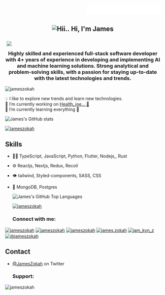 <h1 align="right">
  <img src="https://raw.githubusercontent.com/jameszokah/jameszokah/master/name.svg" height="30" alt="James Zokah" />
</h1>

<h2 align="center" dir="auto">
<img
src="https://camo.githubusercontent.com/4cc9a57bfd6f608470e752bb84f004b658b65866dffbf9d73abe425745d4133f/68747470733a2f2f63646e2e6a7364656c6976722e6e65742f67682f54683357616c6c2f6173736574732d63646e2f506572736f6e616c476974687562526561646d652f48616e6447726565742e676966" width="35" alt="Hii..">  Hi, I'm James 
</h2>

 <img src="https://i.pinimg.com/originals/2e/5c/72/2e5c72d2e357c97df0cbd6d63e782989.gif" align="left" width="120" hspace="5" vspace="10">&nbsp;&nbsp;<div align="center">


<h3 align="center">Highly skilled and experienced full-stack software developer with 4+ years of experience in developing and implementing AI and machine learning solutions. Strong analytical and problem-solving skills, with a passion for staying up-to-date with the latest technologies and trends.</h3>

</div>
<p align="left"> <img src="https://komarev.com/ghpvc/?username=jameszokah&label=Profile%20views&color=0e75b6&style=flat" alt="jameszokah" /> </p>


💡  I like to explore new trends and learn new technologies.
<br />
🔭 I’m currently working on <a href="https://github.com/jameszokah/healthjoe" target="_blank">Health_joe... 👀<a>
  <br />
🌱 I’m currently learning everything 🤣
  
  ![James's GitHub stats](https://github-readme-stats.vercel.app/api?username=jameszokah&show_icons=true&theme=chartreuse-dark)

<p align="left"> <a href="https://twitter.com/JamesZokah" target="blank"><img src="https://img.shields.io/twitter/follow/JamesZokah?logo=twitter&style=for-the-badge" alt="jameszokah" /></a> </p>
  
<!--
**jameszokah/jameszokah** is a ✨ _special_ ✨ repository because its `README.md` (this file) appears on your GitHub profile.

Here are some ideas to get you started:

- 🔭 I’m currently working on ...
- 🌱 I’m currently learning ...
- 👯 I’m looking to collaborate on ...
- 🤔 I’m looking for help with ...
- 💬 Ask me about ...
- 📫 How to reach me: ...
- 😄 Pronouns: ...
- ⚡ Fun fact: ...
-->
  
  
  ## Skills
- 👨‍💻 TypeScript, JavaScript, Python, Flutter, Nodejs,, Rust
- ⚙️ Reactjs, Nextjs, Redux, Recoil
- 👁️ tailwind, Styled-components, SASS, CSS
- 💽 MongoDB, Postgres  
  
  
  ![James's GitHub Top Languages](https://github-readme-stats.vercel.app/api/top-langs/?username=jameszokah&hide=html&hide_title=false&hide_border=false&layout=compact&langs_count=8&text_color=fff&icon_color=fff&bg_color=000&theme=chartreuse-dark,show_icons=true)
  
  <p align="left"> <a href="https://github.com/jameszokah"><img src="https://github-profile-trophy.vercel.app/?username=jameszokah&theme=nord&no-bg=true&margin-w=15" alt="jameszokah" /></a> </p>

  <h3 align="left">Connect with me:</h3>
<p align="left">
<a href="https://dev.to/jameszokah" target="blank"><img align="center" src="https://raw.githubusercontent.com/rahuldkjain/github-profile-readme-generator/master/src/images/icons/Social/devto.svg" alt="jameszokah" height="30" width="40" /></a>
<a href="https://twitter.com/JamesZokah" target="blank"><img align="center" src="https://raw.githubusercontent.com/rahuldkjain/github-profile-readme-generator/master/src/images/icons/Social/twitter.svg" alt="jameszokah" height="30" width="40" /></a>
<a href="https://linkedin.com/in/james-zokah-860559196/" target="blank"><img align="center" src="https://raw.githubusercontent.com/rahuldkjain/github-profile-readme-generator/master/src/images/icons/Social/linked-in-alt.svg" alt="jameszokah" height="30" width="40" /></a>
<a href="https://fb.com/james.zokah" target="blank"><img align="center" src="https://raw.githubusercontent.com/rahuldkjain/github-profile-readme-generator/master/src/images/icons/Social/facebook.svg" alt="james.zokah" height="30" width="40" /></a>
<a href="https://instagram.com/jam_kyn_z" target="blank"><img align="center" src="https://raw.githubusercontent.com/rahuldkjain/github-profile-readme-generator/master/src/images/icons/Social/instagram.svg" alt="jam_kyn_z" height="30" width="40" /></a>
<a href="https://medium.com/@jameszokah" target="blank"><img align="center" src="https://raw.githubusercontent.com/rahuldkjain/github-profile-readme-generator/master/src/images/icons/Social/medium.svg" alt="@jameszokah" height="30" width="40" /></a>

</p>
  
  
  ## Contact
- [@JamesZokah](https://twitter.com/JamesZokah) on Twitter
  
  
   <h3 align="left">Support:</h3>
<p><a href="https://www.buymeacoffee.com/jameszokah"> <img align="left" src="https://cdn.buymeacoffee.com/buttons/v2/default-yellow.png" height="30" width="150" alt="jameszokah" /></a></p><br><br>
